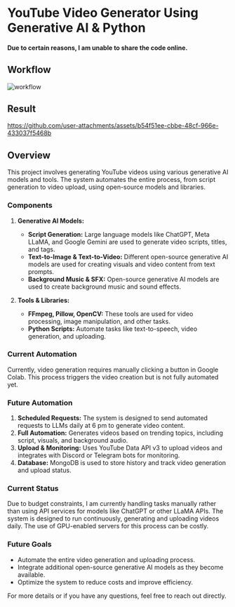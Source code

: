 
# YouTube Video Generator Using Generative AI & Python

#### Due to certain reasons, I am unable to share the code online.
## Workflow
![workflow](https://github.com/user-attachments/assets/9e115c28-d1b4-404b-b87c-836155f6888a)
## Result
https://github.com/user-attachments/assets/b54f51ee-cbbe-48cf-966e-433037f5468b

## Overview

This project involves generating YouTube videos using various generative AI models and tools. The system automates the entire process, from script generation to video upload, using open-source models and libraries.

### Components

1. **Generative AI Models:**
   - **Script Generation:** Large language models like ChatGPT, Meta LLaMA, and Google Gemini are used to generate video scripts, titles, and tags.
   - **Text-to-Image & Text-to-Video:** Different open-source generative AI models are used for creating visuals and video content from text prompts.
   - **Background Music & SFX:** Open-source generative AI models are used to create background music and sound effects.

2. **Tools & Libraries:**
   - **FFmpeg, Pillow, OpenCV:** These tools are used for video processing, image manipulation, and other tasks.
   - **Python Scripts:** Automate tasks like text-to-speech, video generation, and uploading.

### Current Automation

Currently, video generation requires manually clicking a button in Google Colab. This process triggers the video creation but is not fully automated yet.

### Future Automation

1. **Scheduled Requests:** The system is designed to send automated requests to LLMs daily at 6 pm to generate video content.
2. **Full Automation:** Generates videos based on trending topics, including script, visuals, and background audio.
3. **Upload & Monitoring:** Uses YouTube Data API v3 to upload videos and integrates with Discord or Telegram bots for monitoring.
4. **Database:** MongoDB is used to store history and track video generation and upload status.

### Current Status

Due to budget constraints, I am currently handling tasks manually rather than using API services for models like ChatGPT or other LLaMA APIs. The system is designed to run continuously, generating and uploading videos daily. The use of GPU-enabled servers for this process can be costly.

### Future Goals

- Automate the entire video generation and uploading process.
- Integrate additional open-source generative AI models as they become available.
- Optimize the system to reduce costs and improve efficiency.

For more details or if you have any questions, feel free to reach out directly.

